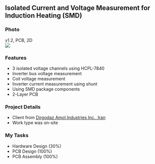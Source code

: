 ## Isolated Current and Voltage Measurement for Induction Heating (SMD)

### Photo
v1.2, PCB, 2D  
![](https://s32.picofile.com/file/8478198792/v1_2_PCB_2D.png)

### Features
- 3 isolated voltage channels using HCPL-7840
- Inverter bus voltage measurement
- Coil voltage measurement
- Inverter current measurement using shunt
- Using SMD package components
- 2-Layer PCB

### Project Details
- Client from [Dirgodaz Amol Industries Inc., Iran](https://dirgodazamol.com/en/)
- Work type was on-site

### My Tasks
- Hardware Design (30%)
- PCB Design (100%)
- PCB Assembly (100%)